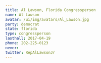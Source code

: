 ```yaml
---
title: Al Lawson, Florida Congressperson
name: Al Lawson
avatar: /ui/img/avatars/Al_Lawson.jpg
party: democrat
state: florida
type: congressperson
lasthall: 2017-04-19
phone: 202-225-0123
never: 
twitter: RepAlLawsonJr
---
```

